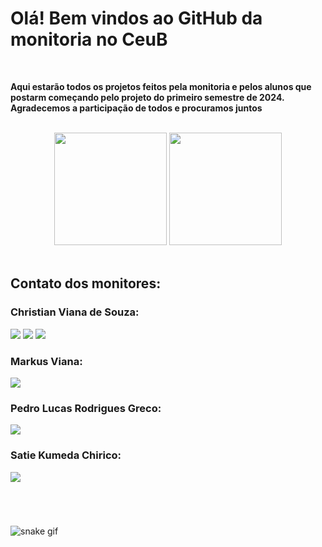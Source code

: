 # Olá! Bem vindos ao GitHub da monitoria no CeuB 

<br/>

**Aqui estarão todos os projetos feitos pela monitoria e pelos alunos que postarm começando pelo projeto do primeiro semestre de 2024. Agradecemos a participação de todos e procuramos juntos**

<br/>

<div align="center">
  <img height="180cm" src="https://github-readme-stats.vercel.app/api?username=monitoresceub&show_icons=true&theme=jolly"/>
  <img height="180cm" src="https://github-readme-stats.vercel.app/api/top-langs/?username=monitoresceub&layout=compact&langs_count=16&theme=jolly"/>
</div>

<br/>

## Contato dos monitores:

### Christian Viana de Souza:

<div style="display: inline_block">
  <a href="https://github.com/AceEvann" target="_blank"><img src="https://img.shields.io/badge/GitHub-100000?style=for-the-badge&logo=github&logoColor=white" /></a>
  <a href="mailto:christian.vs@sempreceub.com"><img src="https://img.shields.io/badge/-Gmail-%23333?style=for-the-badge&logo=gmail&logoColor=white" target="_blank"></a>
  <a href="https://www.linkedin.com/in/christian-viana-de-souza-4aaa81236/" target="_blank"><img src="https://img.shields.io/badge/-LinkedIn-%230077B5?style=for-the-badge&logo=linkedin&logoColor=white" target="_blank"></a> 
</div>

### Markus Viana:

<div style="display: inline_block">
  <a href="https://github.com/hahahonline" target="_blank"><img src="https://img.shields.io/badge/GitHub-100000?style=for-the-badge&logo=github&logoColor=white" /></a>
</div>
       
### Pedro Lucas Rodrigues Greco:

<div style="display: inline_block">
  <a href="https://github.com/GoGreco" target="_blank"><img src="https://img.shields.io/badge/GitHub-100000?style=for-the-badge&logo=github&logoColor=white" /></a>
</div>
       
### Satie Kumeda Chirico:

<div style="display: inline_block">
  <a href="https://github.com/sati-e" target="_blank"><img src="https://img.shields.io/badge/GitHub-100000?style=for-the-badge&logo=github&logoColor=white" /></a>
</div>    

#

<br/>

<div>
  
  ![snake gif](https://github.com/monitoresceub/monitoresceub/blob/output/github-contribution-grid-snake.svg)
  
</div>
